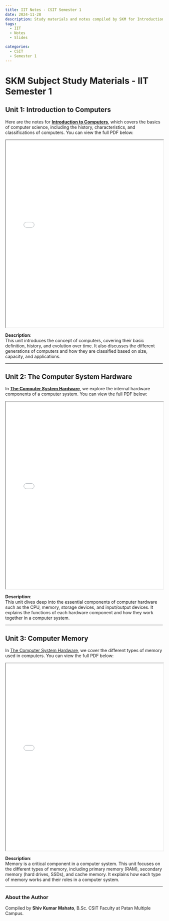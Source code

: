 ```yaml
---
title: IIT Notes - CSIT Semester 1
date: 2024-11-28
description: Study materials and notes compiled by SKM for Introduction to Information Technology.
tags:
  - IIT
  - Notes
  - Slides

categories:
  - CSIT
  - Semester 1
---
```


# SKM Subject Study Materials - IIT Semester 1

## Unit 1: Introduction to Computers
Here are the notes for **[Introduction to Computers](/downloads/CSIT/Sem1/IIT/Unit-1.pdf)**, which covers the basics of computer science, including the history, characteristics, and classifications of computers. You can view the full PDF below:

<iframe 
    src="/downloads/CSIT/Sem1/IIT/Unit-1.pdf"
    width="100%" 
    height="600px">
</iframe>


**Description**:  
This unit introduces the concept of computers, covering their basic definition, history, and evolution over time. It also discusses the different generations of computers and how they are classified based on size, capacity, and applications.

---

## Unit 2: The Computer System Hardware
In **[The Computer System Hardware](/downloads/CSIT/Sem1/IIT/Unit-2.pdf)**, we explore the internal hardware components of a computer system. You can view the full PDF below:

<iframe 
    src="/downloads/CSIT/Sem1/IIT/Unit-2.pdf"
    width="100%" 
    height="600px">
</iframe>

**Description**:  
This unit dives deep into the essential components of computer hardware such as the CPU, memory, storage devices, and input/output devices. It explains the functions of each hardware component and how they work together in a computer system.

---

## Unit 3: Computer Memory
In [The Computer System Hardware](/downloads/CSIT/Sem1/IIT/Unit-3.pdf), we cover the different types of memory used in computers. You can view the full PDF below:

<iframe 
    src="/downloads/CSIT/Sem1/IIT/Unit-3.pdf" 
    width="100%" 
    height="600px">
</iframe>

**Description**:  
Memory is a critical component in a computer system. This unit focuses on the different types of memory, including primary memory (RAM), secondary memory (hard drives, SSDs), and cache memory. It explains how each type of memory works and their roles in a computer system.

---

<!---
## Unit 4: Input and Output Devices
**Unit 4: Input and Output Devices** explains the devices used for input and output in a computer system. You can view the full PDF below:

<iframe 
    src="Unit-4.pdf" 
    width="100%" 
    height="600px">
</iframe>

**Description**:  
This unit covers all major input and output devices used in computers, including keyboards, mice, monitors, printers, and scanners. It discusses how each device communicates with the computer system and its role in data processing.

---

## Unit 5: Data Representation
**Unit 5: Data Representation** explores how data is represented inside a computer system. You can view the full PDF below:

<iframe 
    src="Unit-5.pdf" 
    width="100%" 
    height="600px">
</iframe>

**Description**:  
This unit focuses on how data is represented in binary form within a computer system. It explains concepts like binary numbers, ASCII encoding, and how computers process different types of data such as text, images, and audio.

---

## Unit 6: Computer Software
**Unit 6: Computer Software** introduces the different types of software that make computers functional. You can view the full PDF below:

<iframe 
    src="Unit-6.pdf" 
    width="100%" 
    height="600px">
</iframe>

**Description**:  
This unit covers the two main types of computer software: system software (like operating systems) and application software (like word processors, browsers, and games). It explains the role of software in making hardware usable and facilitating user tasks.

---

## Unit 7: Data Communication and Computer Networks
**Unit 7: Data Communication and Computer Networks** covers the fundamentals of data transmission and networking. You can view the full PDF below:

<iframe 
    src="Unit-7.pdf" 
    width="100%" 
    height="600px">
</iframe>

**Description**:  
This unit explains how data is transmitted over communication channels and how networks are set up. It discusses network topologies, protocols, and types of networks such as LAN, WAN, and the internet.

---

## Unit 8: The Internet and Internet Services
**Unit 8: The Internet and Internet Services** explores how the internet functions and the different services available online. You can view the full PDF below:

<iframe 
    src="Unit-8.pdf" 
    width="100%" 
    height="600px">
</iframe>

**Description**:  
In this unit, we explore the working of the internet, web technologies, and internet services like email, VoIP, and cloud computing. It also covers concepts such as IP addresses, DNS, and HTTP.

---

## Unit 9: Fundamentals of Databases
**Unit 9: Fundamentals of Databases** introduces the concepts of database management systems. You can view the full PDF below:

<iframe 
    src="Unit-9.pdf" 
    width="100%" 
    height="600px">
</iframe>

**Description**:  
This unit covers the basics of database systems, including relational databases, SQL, and data models. It explains how databases are used to store, manage, and retrieve data efficiently.

---

## Unit 10: Multimedia
**Unit 10: Multimedia** discusses how multimedia technologies work, from audio and video to graphics and animations. You can view the full PDF below:

<iframe 
    src="Unit-10.pdf" 
    width="100%" 
    height="600px">
</iframe>

**Description**:  
This unit explains multimedia content and how it is used in computing. It covers digital images, sound, and video, and introduces multimedia software and technologies like video editing and streaming.

---

## Unit 11: Computer Security
**Unit 11: Computer Security** introduces the principles of securing computer systems. You can view the full PDF below:

<iframe 
    src="Unit-11.pdf" 
    width="100%" 
    height="600px">
</iframe>

**Description**:  
This unit discusses the importance of computer security, including topics such as encryption, firewalls, antivirus software, and secure computing practices. It also covers common threats like malware and phishing.

--- -->

### About the Author
Compiled by **Shiv Kumar Mahato**, B.Sc. CSIT Faculty at Patan Multiple Campus.
